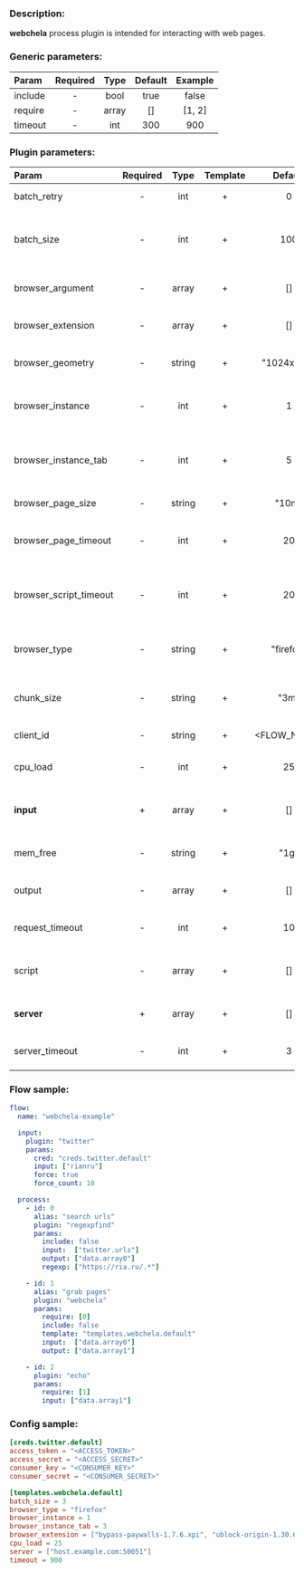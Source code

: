 ### Description:

**webchela** process plugin is intended for interacting with web pages.


### Generic parameters:

| Param   | Required | Type  | Default | Example |
|:--------|:--------:|:-----:|:-------:|:-------:|
| include |    -     | bool  |  true   |  false  |
| require |    -     | array |   []    | [1, 2]  |
| timeout |    -     |  int  |   300   |   900   |

### Plugin parameters:

| Param                  | Required |  Type  | Template |   Default   |              Example              | Description                                    |
|:-----------------------|:--------:|:------:|:--------:|:-----------:|:---------------------------------:|:-----------------------------------------------|
| batch_retry            |    -     |  int   |    +     |      0      |                 3                 | Retry failed batches.                          |
| batch_size             |    -     |  int   |    +     |     100     |                 9                 | Split large amount of URLs into sized batches. |
| browser_argument       |    -     | array  |    +     |     []      |       ["disable-infobars"]        | List of browser arguments.                     |
| browser_extension      |    -     | array  |    +     |     []      |   ["bypass-paywalls-1.7.6.xpi"]   | List of browser extensions.                    |
| browser_geometry       |    -     | string |    +     | "1024x768"  |            "1280x720"             | Browser windows geometry.                      |
| browser_instance       |    -     |  int   |    +     |      1      |                 3                 | Maximum amount of browser instance.            |
| browser_instance_tab   |    -     |  int   |    +     |      5      |                 3                 | Maximum amount of tabs per browser instance.   |
| browser_page_size      |    -     | string |    +     |    "10m"    |               "3m"                | Maximum page size.                             |
| browser_page_timeout   |    -     |  int   |    +     |     20      |                30                 | Maximum time in seconds for page loading.      |
| browser_script_timeout |    -     |  int   |    +     |     20      |                30                 | Maximum time in seconds for script executions. |
| browser_type           |    -     | string |    +     |  "firefox"  |             "chrome"              | Supported browser types: firefox, chrome.      |
| chunk_size             |    -     | string |    +     |    "3m"     |               "1m"                | Split large messages into sized chunks.        |
| client_id              |    -     | string |    +     | <FLOW_NAME> |          "group1-flow1"           | Custom client identification.                  |
| cpu_load               |    -     |  int   |    +     |     25      |                50                 | Maximum CPU load on a server.                  |
| **input**              |    +     | array  |    +     |     []      |  ["twitter.urls", "data.array0"]  | List of [DataItem](https://github.com/livelace/gosquito/blob/master/docs/data.md) fields with URLs.             |
| mem_free               |    -     | string |    +     |    "1g"     |               "3g"                | Minimum free MEM size on a server.             |
| output                 |    -     | array  |    +     |     []      |  ["data.array1", "data.array2"]   | List of target [DataItem](https://github.com/livelace/gosquito/blob/master/docs/data.md) fields.                |
| request_timeout        |    -     |  int   |    +     |     10      |                30                 | Server GRPC request timeout.                   |
| script                 |    -     | array  |    +     |     []      | ["scripts.clicker", "return 42;"] | List of config templates/raw javascript code.  |
| **server**             |    +     | array  |    +     |     []      |   ["server1.example.com:8080"]    | List of Webchela servers.                      |
| server_timeout         |    -     |  int   |    +     |      3      |                10                 | Server connection timeout.                     |

### Flow sample:

```yaml
flow:
  name: "webchela-example"

  input:
    plugin: "twitter"
    params:
      cred: "creds.twitter.default"
      input: ["rianru"]
      force: true
      force_count: 10

  process:
    - id: 0
      alias: "search urls"
      plugin: "regexpfind"
      params:
        include: false
        input:  ["twitter.urls"]
        output: ["data.array0"]
        regexp: ["https://ria.ru/.*"]

    - id: 1
      alias: "grab pages"
      plugin: "webchela"
      params:
        require: [0]
        include: false
        template: "templates.webchela.default"
        input:  ["data.array0"]
        output: ["data.array1"]

    - id: 2
      plugin: "echo"
      params:
        require: [1]
        input: ["data.array1"]
```

### Config sample:

```toml
[creds.twitter.default]
access_token = "<ACCESS_TOKEN>"
access_secret = "<ACCESS_SECRET>"
consumer_key = "<CONSUMER_KEY>"
consumer_secret = "<CONSUMER_SECRET>"

[templates.webchela.default]
batch_size = 3
browser_type = "firefox"
browser_instance = 1
browser_instance_tab = 3
browser_extension = ["bypass-paywalls-1.7.6.xpi", "ublock-origin-1.30.6.xpi"]
cpu_load = 25
server = ["host.example.com:50051"]
timeout = 900
```


